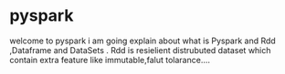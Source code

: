 # pyspark
welcome to pyspark 
i am going explain about what is Pyspark and Rdd ,Dataframe and DataSets .
Rdd is resielient distrubuted dataset which contain extra feature like immutable,falut tolarance....

